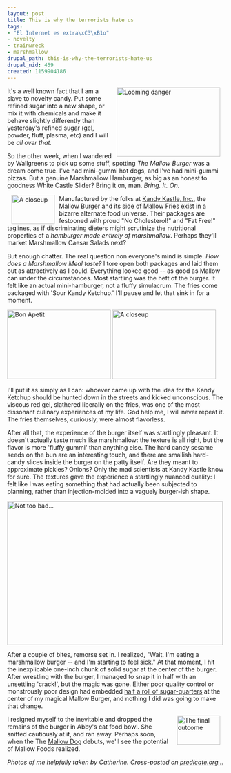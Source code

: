 ```yaml
--- 
layout: post
title: This is why the terrorists hate us
tags: 
- "El Internet es extra\xC3\xB1o"
- novelty
- trainwreck
- marshmallow
drupal_path: this-is-why-the-terrorists-hate-us
drupal_nid: 459
created: 1159904186
---
```

<a href="http://www.flickr.com/photos/jeffeaton/259202413/" title="Photo Sharing"><img src="http://static.flickr.com/88/259202413_17dba97546_m.jpg" width="240" height="160" alt="Looming danger" align="right" hspace="10" /></a> It's a well known fact that I am a slave to novelty candy. Put some refined sugar into a new shape, or mix it with chemicals and make it behave slightly differently than yesterday's refined sugar (gel, powder, fluff, plasma, etc) and I will be <i>all over that.</i>

So the other week, when I wandered by Wallgreens to pick up some stuff, spotting <i>The Mallow Burger</i> was a dream come true. I've had mini-gummi hot dogs, and I've had mini-gummi pizzas. But a genuine Marshmallow Hamburger, as big as an honest to goodness White Castle Slider? Bring it on, man. <i>Bring. It. On.</i>

<a href="http://www.flickr.com/photos/jeffeaton/259202555/" title="Photo Sharing"><img src="http://static.flickr.com/107/259202555_383116e917_t.jpg" width="100" height="67" alt="A closeup" align="left" hspace="10"/></a>Manufactured by the folks at <a href="http://kandykastle.com/html/open2005.htm">Kandy Kastle, Inc.</a>, the Mallow Burger and its side of Mallow Fries exist in a bizarre alternate food universe. Their packages are festooned with proud "No Cholesterol!" and "Fat Free!" taglines, as if discriminating dieters might scrutinize the nutritional properties of a <i>hamburger made entirely of marshmallow</i>. Perhaps they'll market Marshmallow Caesar Salads next?

But enough chatter. The real question non everyone's mind is simple. <i>How does a Marshmallow Meal taste?</i> I tore open both packages and laid them out as attractively as I could. Everything looked good -- as good as Mallow can under the circumstances. Most startling was the heft of the burger. It felt like an actual mini-hamburger, not a fluffy simulacrum. The fries come packaged with 'Sour Kandy Ketchup.' I'll pause and let that sink in for a moment.

<a href="http://www.flickr.com/photos/jeffeaton/259202462/" title="Photo Sharing"><img src="http://static.flickr.com/104/259202462_4f94948319_m.jpg" width="240" height="160" alt="Bon Apetit" /></a> <a href="http://www.flickr.com/photos/jeffeaton/259202381/" title="Photo Sharing"><img src="http://static.flickr.com/99/259202381_5ca839842f_m.jpg" width="240" height="160" alt="A closeup" /></a>

I'll put it as simply as I can: whoever came up with the idea for the Kandy Ketchup should be hunted down in the streets and kicked unconscious. The viscous red gel, slathered liberally on the fries, was one of the most dissonant culinary experiences of my life. God help me, I will never repeat it. The fries themselves, curiously, were almost flavorless.

After all that, the experience of the burger itself was startlingly pleasant. It doesn't actually taste much like marshmallow: the texture is all right, but the flavor is more 'fluffy gummi' than anything else. The hard candy sesame seeds on the bun are an interesting touch, and there are smallish hard-candy slices inside the burger on the patty itself. Are they meant to approximate pickles? Onions? Only the mad scientists at Kandy Kastle know for sure. The textures gave the experience a startlingly nuanced quality: I felt like I was eating something that had actually been subjected to planning, rather than injection-molded into a vaguely burger-ish shape.

<a href="http://www.flickr.com/photos/jeffeaton/259202204/" title="Photo Sharing"><img src="http://static.flickr.com/94/259202204_3ecf4b5d52.jpg" width="500" height="333" alt="Not too bad..." /></a>

After a couple of bites, remorse set in. I realized, "Wait. I'm eating a marshmallow burger -- and I'm starting to feel sick." At that moment, I hit the inexplicable one-inch chunk of solid sugar at the center of the burger. After wrestling with the burger, I managed to snap it in half with an unsettling 'crack!', but the magic was gone. Either poor quality control or monstrously poor design had embedded <a href="http://www.flickr.com/photos/jeffeaton/259202140/in/set-72157594310130570/">half a roll of sugar-quarters</a> at the center of my magical Mallow Burger, and nothing I did was going to make that change.

<a href="http://www.flickr.com/photos/jeffeaton/259202066/" title="Photo Sharing"><img src="http://static.flickr.com/110/259202066_f2b3e071c6_t.jpg" width="100" height="67" alt="The final outcome" align="right" hspace="10"/></a>I resigned myself to the inevitable and dropped the remains of the burger in Abby's cat food bowl. She sniffed cautiously at it, and ran away. Perhaps soon, when the The <a href="http://kandykastle.com/html/product143.htm">Mallow Dog</a> debuts, we'll see the potential of Mallow Foods realized.

<i>Photos of me helpfully taken by Catherine. Cross-posted on <a href="http://www.predicate.org/node/859">predicate.org...</a></i>

